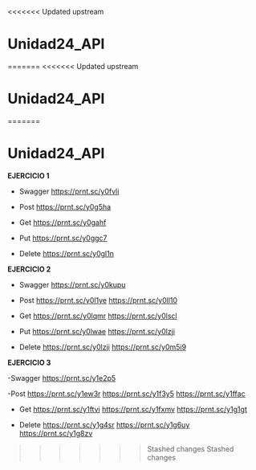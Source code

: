 <<<<<<< Updated upstream
# Unidad24_API
=======
<<<<<<< Updated upstream
# Unidad24_API
=======
# Unidad24_API

**EJERCICIO 1**

- Swagger
https://prnt.sc/y0fvli

- Post
https://prnt.sc/y0g5ha

- Get
https://prnt.sc/y0gahf

- Put
https://prnt.sc/y0ggc7

- Delete
https://prnt.sc/y0gl1n


**EJERCICIO 2**

- Swagger
https://prnt.sc/y0kupu

- Post
https://prnt.sc/y0l1ye
https://prnt.sc/y0ll10

- Get
https://prnt.sc/y0lqmr
https://prnt.sc/y0lscl

- Put
https://prnt.sc/y0lwae
https://prnt.sc/y0lzji

- Delete
https://prnt.sc/y0lzji
https://prnt.sc/y0m5i9


**EJERCICIO 3**

-Swagger
https://prnt.sc/y1e2p5

-Post
https://prnt.sc/y1ew3r
https://prnt.sc/y1f3y5
https://prnt.sc/y1ffac

- Get
https://prnt.sc/y1ftvi
https://prnt.sc/y1fxmv
https://prnt.sc/y1g1gt

- Delete
https://prnt.sc/y1g4sr
https://prnt.sc/y1g6uy
https://prnt.sc/y1g8zv


>>>>>>> Stashed changes
>>>>>>> Stashed changes

